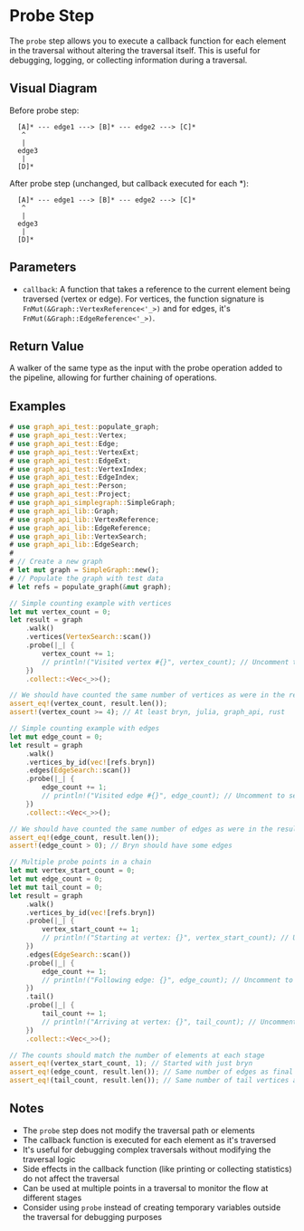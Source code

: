 # Probe Step

The `probe` step allows you to execute a callback function for each element in the traversal without altering the traversal itself. This is useful for debugging, logging, or collecting information during a traversal.

## Visual Diagram

Before probe step:
```text
  [A]* --- edge1 ---> [B]* --- edge2 ---> [C]*  
   ^                                         
   |                                         
  edge3                                       
   |                                         
  [D]*                                        
```

After probe step (unchanged, but callback executed for each *):
```text
  [A]* --- edge1 ---> [B]* --- edge2 ---> [C]*  
   ^                                         
   |                                         
  edge3                                       
   |                                         
  [D]*                                        
```

## Parameters

- `callback`: A function that takes a reference to the current element being traversed (vertex or edge). For vertices, the function signature is `FnMut(&Graph::VertexReference<'_>)` and for edges, it's `FnMut(&Graph::EdgeReference<'_>)`.

## Return Value

A walker of the same type as the input with the probe operation added to the pipeline, allowing for further chaining of operations.

## Examples

```rust
# use graph_api_test::populate_graph;
# use graph_api_test::Vertex;
# use graph_api_test::Edge;
# use graph_api_test::VertexExt;
# use graph_api_test::EdgeExt;
# use graph_api_test::VertexIndex;
# use graph_api_test::EdgeIndex;
# use graph_api_test::Person;
# use graph_api_test::Project;
# use graph_api_simplegraph::SimpleGraph;
# use graph_api_lib::Graph;
# use graph_api_lib::VertexReference;
# use graph_api_lib::EdgeReference;
# use graph_api_lib::VertexSearch;
# use graph_api_lib::EdgeSearch;
# 
# // Create a new graph
# let mut graph = SimpleGraph::new();
# // Populate the graph with test data
# let refs = populate_graph(&mut graph);

// Simple counting example with vertices
let mut vertex_count = 0;
let result = graph
    .walk()
    .vertices(VertexSearch::scan())
    .probe(|_| {
        vertex_count += 1;
        // println!("Visited vertex #{}", vertex_count); // Uncomment to see debug output
    })
    .collect::<Vec<_>>();

// We should have counted the same number of vertices as were in the result
assert_eq!(vertex_count, result.len());
assert!(vertex_count >= 4); // At least bryn, julia, graph_api, rust

// Simple counting example with edges
let mut edge_count = 0;
let result = graph
    .walk()
    .vertices_by_id(vec![refs.bryn])
    .edges(EdgeSearch::scan())
    .probe(|_| {
        edge_count += 1;
        // println!("Visited edge #{}", edge_count); // Uncomment to see debug output
    })
    .collect::<Vec<_>>();

// We should have counted the same number of edges as were in the result
assert_eq!(edge_count, result.len());
assert!(edge_count > 0); // Bryn should have some edges

// Multiple probe points in a chain
let mut vertex_start_count = 0;
let mut edge_count = 0;
let mut tail_count = 0;
let result = graph
    .walk()
    .vertices_by_id(vec![refs.bryn])
    .probe(|_| { 
        vertex_start_count += 1; 
        // println!("Starting at vertex: {}", vertex_start_count); // Uncomment to see debug output
    })
    .edges(EdgeSearch::scan())
    .probe(|_| { 
        edge_count += 1; 
        // println!("Following edge: {}", edge_count); // Uncomment to see debug output
    })
    .tail()
    .probe(|_| { 
        tail_count += 1; 
        // println!("Arriving at vertex: {}", tail_count); // Uncomment to see debug output
    })
    .collect::<Vec<_>>();

// The counts should match the number of elements at each stage
assert_eq!(vertex_start_count, 1); // Started with just bryn
assert_eq!(edge_count, result.len()); // Same number of edges as final results
assert_eq!(tail_count, result.len()); // Same number of tail vertices as edges
```

## Notes

- The `probe` step does not modify the traversal path or elements
- The callback function is executed for each element as it's traversed
- It's useful for debugging complex traversals without modifying the traversal logic
- Side effects in the callback function (like printing or collecting statistics) do not affect the traversal
- Can be used at multiple points in a traversal to monitor the flow at different stages
- Consider using `probe` instead of creating temporary variables outside the traversal for debugging purposes